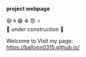 **project webpage**


:satisfied: :cyclone: :grin: :snowflake: :heart_eyes: :star:\
:construction: under construction :construction:

Welcome to Visit my page:\
https://balloon0315.github.io/




